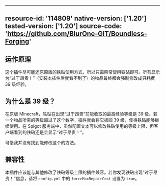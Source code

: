<!-- resoource:info_spigot -->
---
resource-id: '114809'
native-version: ['1.20']
tested-version: ['1.20']
source-code: 'https://github.com/BlurOne-GIT/Boundless-Forging'
---

## 运作原理

这个插件尽可能还原原版的铁砧使用方式，所以只需照常使用铁砧即可。所有显示为“过于昂贵！”（安装本插件后就看不到了）的物品最终都会强制修改成只耗费 39 级经验。

## 为什么是 39 级？

在原版 Minecraft，铁砧在出现“过于昂贵”前能收取的最高经验等级是 39 级。若一个物品所需的等级超过了这个数字，插件就会将它扳回 39 级，使得铁砧能够继续使用。在 Spigot 服务端中，虽然配置文本可以修改铁砧使用的等级上限，但客户端看到的铁砧还是会显示“过于昂贵！”。

可惜我并没有找到能修改这个的方法。

## 兼容性

本插件应该能与其他修改了铁砧等级上限的插件兼容。若你发现铁砧出现“过于昂贵！”信息，请将 `config.yml` 中的 `forceMaxRepairCost` 设置为 `true`。